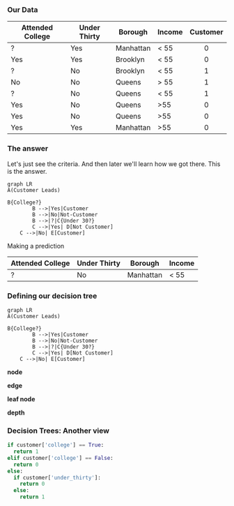 ### Our Data

| Attended College | Under Thirty | Borough   | Income | Customer |
| ---------------- | ------------ | --------- | ------ | :------: |
| ?                | Yes          | Manhattan | < 55   |    0     |
| Yes              | Yes          | Brooklyn  | < 55   |    0     |
| ?                | No           | Brooklyn  | < 55   |    1     |
| No               | No           | Queens    | > 55   |    1     |
| ?                | No           | Queens    | < 55   |    1     |
| Yes              | No           | Queens    | >55    |    0     |
| Yes              | No           | Queens    | >55    |    0     |
| Yes              | Yes          | Manhattan | >55    |    0     |

### The answer

Let's just see the criteria.  And then later we'll learn how we got there.  This is the answer.

```mermaid
graph LR
A(Customer Leads)

B{College?}
		B -->|Yes|Customer
		B -->|No|Not-Customer
		B -->|?|C{Under 30?}
		C -->|Yes| D[Not Customer]
    C -->|No| E[Customer]
```



Making a prediction

| Attended College | Under Thirty | Borough   | Income |
| ---------------- | ------------ | --------- | ------ |
| ?                | No           | Manhattan | < 55   |

### Defining our decision tree

```mermaid
graph LR
A(Customer Leads)

B{College?}
		B -->|Yes|Customer
		B -->|No|Not-Customer
		B -->|?|C{Under 30?}
		C -->|Yes| D[Not Customer]
    C -->|No| E[Customer]
```



**node** 

**edge**

 **leaf node**

 **depth**

### Decision Trees: Another view 



```python
if customer['college'] == True:
  return 1
elif customer['college'] == False:
  return 0
else:
  if customer['under_thirty']:
    return 0
  else:
    return 1
```

